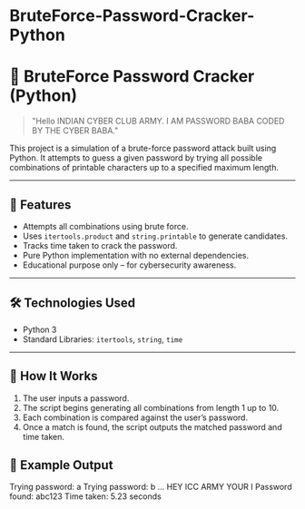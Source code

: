 # BruteForce-Password-Cracker-Python
# 🔐 BruteForce Password Cracker (Python)

> "Hello INDIAN CYBER CLUB ARMY. I AM PASSWORD BABA CODED BY THE CYBER BABA."

This project is a simulation of a brute-force password attack built using Python. It attempts to guess a given password by trying all possible combinations of printable characters up to a specified maximum length.

---

## 🚀 Features

- Attempts all combinations using brute force.
- Uses `itertools.product` and `string.printable` to generate candidates.
- Tracks time taken to crack the password.
- Pure Python implementation with no external dependencies.
- Educational purpose only – for cybersecurity awareness.

---

## 🛠️ Technologies Used

- Python 3
- Standard Libraries: `itertools`, `string`, `time`

---

## 📄 How It Works

1. The user inputs a password.
2. The script begins generating all combinations from length 1 up to 10.
3. Each combination is compared against the user’s password.
4. Once a match is found, the script outputs the matched password and time taken.


## 🧪 Example Output
Trying password: a
Trying password: b
...
HEY ICC ARMY YOUR I Password found: abc123
Time taken: 5.23 seconds

